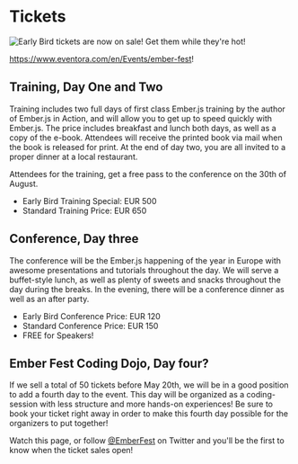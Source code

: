 Tickets
=======

<img src="/img/ticket.png" style="float: left" />Early Bird tickets are now on sale! Get them while they're hot!

<a href="https://www.eventora.com/en/Events/ember-fest">https://www.eventora.com/en/Events/ember-fest</a>!

Training, Day One and Two
-------------------------
Training includes two full days of first class Ember.js training by the author of Ember.js in Action, and will allow you to get up to speed quickly with Ember.js. The price includes breakfast and lunch both days, as well as a copy of the e-book. Attendees will receive the printed book via mail when the book is released for print. At the end of day two, you are all invited to a proper dinner at a local restaurant. 

Attendees for the training, get a free pass to the conference on the 30th of August. 

- Early Bird Training Special: EUR 500
- Standard Training Price: EUR 650

Conference, Day three
----------------------
The conference will be the Ember.js happening of the year in Europe with awesome presentations and tutorials throughout the day. We will serve a buffet-style lunch, as well as plenty of sweets and snacks throughout the day during the breaks. In the evening, there will be a conference dinner as well as an after party. 

- Early Bird Conference Price: EUR 120
- Standard Conference Price: EUR 150
- FREE for Speakers!

Ember Fest Coding Dojo, Day four?
---------------------------------
If we sell a total of 50 tickets before May 20th, we will be in a good position to add a fourth day to the event. This day will be organized as a coding-session with less structure and more hands-on experiences! Be sure to book your ticket right away in order to make this fourth day possible for the organizers to put together!

Watch this page, or follow <a href="https://twitter.com/EmberFest">@EmberFest</a> on Twitter and you'll be the first to know when the ticket sales open! 